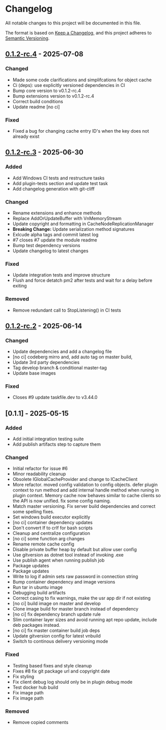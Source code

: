 # Changelog

All notable changes to this project will be documented in this file.

The format is based on [Keep a Changelog](https://keepachangelog.com/en/1.0.0/),
and this project adheres to [Semantic Versioning](https://semver.org/spec/v2.0.0.html).

## [0.1.2-rc.4] - 2025-07-08

### Changed

- Made some code clarifications and simplifcations for object cache
- Ci (deps): use explicitly versioned dependencies in CI
- Bump core version to v0.1.2-rc.4
- Bump extensions version to v0.1.2-rc.4
- Correct build conditions
- Update readme [no ci]

### Fixed

- Fixed a bug for changing cache entry ID's when the key does not already exist

## [0.1.2-rc.3] - 2025-06-30

### Added

- Add Windows CI tests and restructure tasks
- Add plugin-tests section and update test task
- Add changelog generation with git-cliff

### Changed

- Rename extensions and enhance methods
- Replace AddOrUpdateBuffer with VnMemoryStream
- Update copyright and formatting in CacheNodeReplicationManager
- **Breaking Change:** Update serialization method signatures
- Exlcude alpha tags and commit latest log
- #7 closes #7 update the module readme
- Bump test dependency versions
- Update changelog to latest changes

### Fixed

- Update integration tests and improve structure
- Flush and force detatch pm2 after tests and wait for a delay before exiting

### Removed

- Remove redundant call to StopListening() in CI tests

## [0.1.2-rc.2] - 2025-06-14

### Changed

- Update dependencies and add a changelog file
- [no ci] codeberg mirro and, add auto tag on master build,
- Update 3rd party dependencies
- Tag develop branch & conditional master-tag
- Update base images

### Fixed

- Closes #9 update taskfile.dev to v3.44.0

## [0.1.1] - 2025-05-15

### Added

- Add initial integration testing suite
- Add publish artifacts step to capture them

### Changed

- Initial refactor for issue #6
- Minor readability cleanup
- Obsolete IGlobalCacheProvider and change to ICacheClient
- More refactor. moved config validation to config objects. defer plugin context to run method and add internal handle method when runing in plugin context. Memory cache now behaves similar to cache clients so the API is now unified. fix some config naming.
- Match master versioning. Fix server build dependencies and correct some spelling fixes.
- Set windows build executor explicitly
- [no ci] container dependency updates
- Don't convert lf to crlf for bash scripts
- Cleanup and centralize configuration
- [no ci] some function arg changes
- Rename remote cache config
- Disable private buffer heap by default but allow user config
- Use gitversion as dotnet tool instead of invoking .exe
- Use publish agent when running publish job
- Package updates
- Package updates
- Write to log if admin sets raw password in connection string
- Bump container dependency and image versions
- Run tar in ubuntu image
- Debugging build artifacts
- Correct casing to fix warnings, make the usr app dir if not existing
- [no ci] build image on master and develop
- Clone image build for master branch instead of dependency
- [no ci] fix dependency branch update rule
- Slim container layer sizes and avoid running apt repo update, include deb packages instead.
- [no ci] fix master container build job deps
- Update gitversion config for latest vnbuild
- Switch to continous delivery versioning mode

### Fixed

- Testing based fixes and style cleanup
- Fixes #8 fix git package url and copyright date
- Fix styling
- Fix client debug log should only be in plugin debug mode
- Test docker hub build
- Fix image path
- Fix image path

### Removed

- Remove copied comments

[0.1.2-rc.4]: https://git.vaughnnugent.com/cgit/vnuge/vnlib-data-caching.git/diff?id=v0.1.2-rc.4&id2=v0.1.2-rc.3
[0.1.2-rc.3]: https://git.vaughnnugent.com/cgit/vnuge/vnlib-data-caching.git/diff?id=v0.1.2-rc.3&id2=v0.1.2-rc.2
[0.1.2-rc.2]: https://git.vaughnnugent.com/cgit/vnuge/vnlib-data-caching.git/diff?id=v0.1.2-rc.2&id2=v0.1.1

<!-- generated by git-cliff -->
